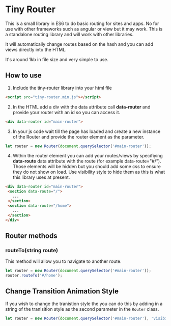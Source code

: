 

# Tiny Router
This is a small library in ES6 to do basic routing for sites and apps. No for use with other frameworks such as angular or view but it may work. This is a standalone routing library and will work with other libraries.

It will automatically change routes based on the hash and you can add views directly into the HTML.

It's around 1kb in file size and very simple to use.

## How to use

1. Include the tiny-router library into your html file
```html
<script src="tiny-router.min.js"></script>
``` 

2. In the HTML add a div with the data attribute call **data-router** and provide your router with an id so you can access it.
```html
<div data-router id="main-router">
```
3. In your  js code wait till the page has loaded and create a new instance of the Router and provide the router element as the parameter.

```js
let router = new Router(document.querySelector('#main-router'));
```

4. Within the router element you can add your routes/views by specifiying **data-route** data attribute with the route (for example data-route="#/"). Those elements will be hidden but you should add some css to ensure they do not show on load. Use visibility style to hide them as this is what this library uses at present.  
 ```html
<div data-router id="main-router">
  <section data-route="/">
    ...
  </section>
  <section data-route="/home">
    ...
  </section>
</div>
```

## Router methods  

### **routeTo(string route)**
This method will allow you to navigate to another route. 
```js
let router = new Router(document.querySelector('#main-router'));
router.routeTo('#/home');
```
## Change Transition Animation Style  

If you wish to change the tranistion style the you can do this by adding in a string of the tranisition style as the second parameter in the `Router` class. 

```js
let router = new Router(document.querySelector('#main-router'), 'visibility 0s, opacity 0.5s linear');
```